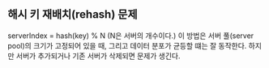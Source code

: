 ## 해시 키 재배치(rehash) 문제
serverIndex = hash(key) % N (N은 서버의 개수이다.)
이 방법은 서버 풀(server pool)의 크기가 고정되어 있을 때, 그리고 데이터 분포가 균등할 떄는 잘 동작한다.
하지만 서버가 추가되거나 기존 서버가 삭제되면 문제가 생긴다.
